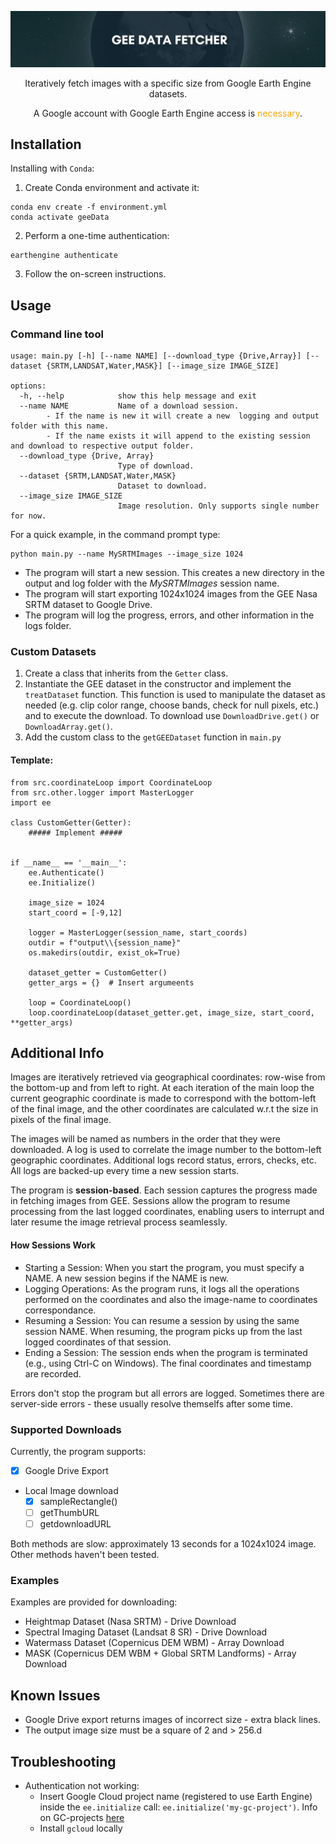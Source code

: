 

![Example Image](assets/GEEBanner.png)

<p align="center"> Iteratively fetch images with a specific size from Google Earth Engine datasets.</p>
<p align="center"> A Google account with Google Earth Engine access is <font color="orange">necessary</font>.</p>

 
## Installation

Installing with ``Conda``:
1. Create Conda environment and activate it:
```
conda env create -f environment.yml
conda activate geeData
```
2. Perform a one-time authentication:

```
earthengine authenticate
```
3. Follow the on-screen instructions.

## Usage

### Command line tool

```
usage: main.py [-h] [--name NAME] [--download_type {Drive,Array}] [--dataset {SRTM,LANDSAT,Water,MASK}] [--image_size IMAGE_SIZE]

options:
  -h, --help            show this help message and exit
  --name NAME           Name of a download session. 
        - If the name is new it will create a new  logging and output folder with this name.
        - If the name exists it will append to the existing session and download to respective output folder.
  --download_type {Drive, Array}
                        Type of download.
  --dataset {SRTM,LANDSAT,Water,MASK}
                        Dataset to download.
  --image_size IMAGE_SIZE
                        Image resolution. Only supports single number for now.

```

For a quick example, in the command prompt type:
```
python main.py --name MySRTMImages --image_size 1024
```
- The program will start a new session. This creates a new directory in the output and log folder with the _MySRTMImages_ session name.
- The program will start exporting 1024x1024 images from the GEE Nasa SRTM dataset to Google Drive.
- The program will log the progress, errors, and other information in the logs folder.


### Custom Datasets
1. Create a class that inherits from the ``Getter`` class. 
2. Instantiate the GEE dataset in the constructor and implement the ``treatDataset`` function. 
This function is used to manipulate the dataset as needed (e.g. clip color range, choose bands, check for null pixels, etc.) and to execute the download. 
To download use ``DownloadDrive.get()`` or ``DownloadArray.get()``.
3. Add the custom class to the ``getGEEDataset`` function in ``main.py``
#### Template:
```
from src.coordinateLoop import CoordinateLoop
from src.other.logger import MasterLogger
import ee

class CustomGetter(Getter):
    ##### Implement #####
  

if __name__ == '__main__':
    ee.Authenticate()
    ee.Initialize()

    image_size = 1024
    start_coord = [-9,12]

    logger = MasterLogger(session_name, start_coords)
    outdir = f"output\\{session_name}"
    os.makedirs(outdir, exist_ok=True)

    dataset_getter = CustomGetter()
    getter_args = {}  # Insert argumeents

    loop = CoordinateLoop()
    loop.coordinateLoop(dataset_getter.get, image_size, start_coord, **getter_args)

```



## Additional Info
Images are iteratively retrieved via geographical coordinates: row-wise from the bottom-up and from left to right.
At each iteration of the main loop the current geographic coordinate is made to correspond with the bottom-left of the final image, and the other coordinates are calculated w.r.t the size in pixels of the final image.

The images will be named as numbers in the order that they were downloaded. A log is used to correlate the image number to the bottom-left geographic coordinates. Additional logs record status, errors, checks, etc. All logs are backed-up every time a new session starts.


The program is **session-based**.
Each session captures the progress made in fetching images from  GEE. Sessions allow the program to resume processing from the last logged coordinates, enabling users to interrupt and later resume the image retrieval process seamlessly.

#### How Sessions Work
- Starting a Session: When you start the program, you must specify a NAME. A new session begins if the NAME is new.
- Logging Operations: As the program runs, it logs all the operations performed on the coordinates and also the image-name to coordinates correspondance.
- Resuming a Session: You can resume a session by using the same session NAME. When resuming, the program picks up from the last logged coordinates of that session.
- Ending a Session: The session ends when the program is terminated (e.g., using Ctrl-C on Windows). The final coordinates and timestamp are recorded.

Errors don't stop the program but all errors are logged. Sometimes there are server-side errors - these usually resolve themselfs after some time. 

### Supported Downloads
Currently, the program supports:
- [x] Google Drive Export 
- Local Image download
    - [x] sampleRectangle()
    - [ ] getThumbURL 
    - [ ] getdownloadURL 

Both methods are slow: approximately 13 seconds for a 1024x1024 image. Other methods haven't been tested.

### Examples

Examples are provided for downloading:
- Heightmap Dataset (Nasa SRTM) - Drive Download
- Spectral Imaging Dataset (Landsat 8 SR) - Drive Download
- Watermass Dataset (Copernicus DEM WBM) - Array Download
- MASK (Copernicus DEM WBM + Global SRTM Landforms) - Array Download


## Known Issues
- Google Drive export returns images of incorrect size - extra black lines.
- The output image size must be a square of 2 and > 256.d


## Troubleshooting
- Authentication not working:
    - Insert Google Cloud project name (registered to use Earth Engine) inside the ``ee.initialize`` call: ``ee.initialize('my-gc-project')``. Info on GC-projects [here](https://developers.google.com/earth-engine/cloud/earthengine_cloud_project_setup#create-a-cloud-project)
    - Install ``gcloud`` locally


<!-- ## Related projects -->

<!-- - [Data Batch Processing Tool]() -->
<!-- - [Terrain Semantic Mask]() -->
